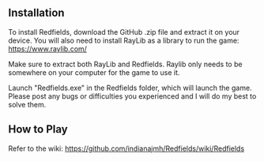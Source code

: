## Installation
To install Redfields, download the GitHub .zip file and extract it on your device. 
You will also need to install RayLib as a library to run the game:
https://www.raylib.com/

Make sure to extract both RayLib and Redfields. 
Raylib only needs to be somewhere on your computer for the game to use it.

Launch "Redfields.exe" in the Redfields folder, which will launch the game.
Please post any bugs or difficulties you experienced and I will do my best to solve them.

## How to Play
Refer to the wiki: https://github.com/indianajmh/Redfields/wiki/Redfields
